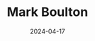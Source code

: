 ---
title: Mark Boulton
link : https://markboulton.co.uk/
tags: ["personal site", "design"]
date: 2024-04-17                       
---